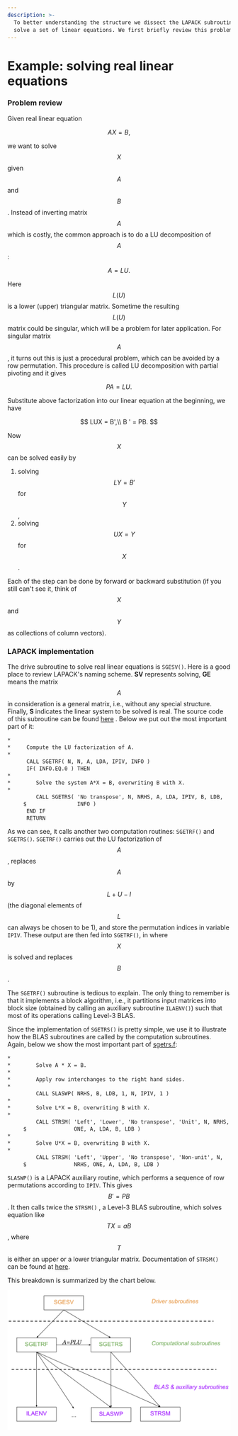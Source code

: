 ```yaml
---
description: >-
  To better understanding the structure we dissect the LAPACK subroutine which
  solve a set of linear equations. We first briefly review this problem.
---
```


# Example: solving real linear equations



### Problem review

Given real linear equation

$$
AX=B,
$$

we want to solve $$X$$given$$A$$ and $$B$$. Instead of inverting matrix $$A$$ which is costly, the common approach is to do a LU decomposition of $$A$$:

$$
A = LU.
$$

Here $$L(U)$$is a lower \(upper\) triangular matrix.  Sometime the resulting $$L(U)$$matrix could be singular, which will be a problem for later application. For singular matrix $$A$$, it turns out this is just a procedural problem, which can be avoided by a row permutation. This procedure is called LU decomposition with partial pivoting and it gives

$$
PA = LU.
$$

Substitute above factorization into our linear equation at the beginning, we have

$$
LUX = B',\\
B ' = PB.
$$

Now $$X$$can be solved easily by 

1. solving $$LY=B'$$for $$Y$$,
2. solving $$UX=Y $$for $$X$$.

Each of the step can be done by forward or backward substitution \(if you still can't see it, think of $$X$$and$$Y$$as collections of column vectors\).

### LAPACK implementation

The drive subroutine to solve real linear equations is `SGESV()`. Here is a good place to review LAPACK's naming scheme. **SV** represents solving, **GE** means the matrix $$A$$ in consideration is a general matrix, i.e., without any special structure. Finally, **S** indicates the linear system to be solved is real. The source code of this subroutine can be found [here](http://www.netlib.org/lapack/lapack-3.1.1/html/sgesv.f.html) . Below we put out the most important part of it:

```text
*
*     Compute the LU factorization of A.
*
      CALL SGETRF( N, N, A, LDA, IPIV, INFO )
      IF( INFO.EQ.0 ) THEN
*
*        Solve the system A*X = B, overwriting B with X.
*
         CALL SGETRS( 'No transpose', N, NRHS, A, LDA, IPIV, B, LDB,
     $                INFO )
      END IF
      RETURN
```

As we can see, it calls another two computation routines: `SGETRF()` and `SGETRS()`. `SGETRF()` carries out the LU factorization of $$A$$, replaces $$A$$ by  $$L+U-I$$\(the diagonal elements of $$L$$ can always be chosen to be 1\), and store the permutation indices in variable `IPIV`.  These output are then fed into `SGETRF()`, in where $$X$$is solved and replaces $$B$$.

The `SGETRF()` subroutine is tedious to explain. The only thing to remember is that it implements a block algorithm, i.e., it partitions input matrices into block size \(obtained by calling an auxiliary subroutine `ILAENV()`\) such that most of its operations calling Level-3 BLAS. 

Since the implementation of `SGETRS()` is pretty simple, we use it to illustrate how the BLAS subroutines are called by the computation subroutines. Again, below we show the most important part of [sgetrs.f](http://www.netlib.org/lapack/lapack-3.1.1/html/sgetrs.f.html#SGETRS.1):

```text
*
*        Solve A * X = B.
*
*        Apply row interchanges to the right hand sides.
*
         CALL SLASWP( NRHS, B, LDB, 1, N, IPIV, 1 )
*
*        Solve L*X = B, overwriting B with X.
*
         CALL STRSM( 'Left', 'Lower', 'No transpose', 'Unit', N, NRHS,
     $               ONE, A, LDA, B, LDB )
*
*        Solve U*X = B, overwriting B with X.
*
         CALL STRSM( 'Left', 'Upper', 'No transpose', 'Non-unit', N,
     $               NRHS, ONE, A, LDA, B, LDB )
```

`SLASWP()` is a LAPACK auxiliary routine, which performs a sequence of row permutations according to `IPIV`. This gives $$B'=PB $$. It then calls twice the `STRSM()` , a Level-3 BLAS subroutine, which solves equation like $$TX=aB$$ , where $$T$$ is either an upper or a lower triangular matrix. Documentation of `STRSM()` can be found at [here](http://www.netlib.org/lapack/explore-html/db/dc9/group__single__blas__level3_ga9893cceb3ffc7ce400eee405970191b3.html#ga9893cceb3ffc7ce400eee405970191b3). 

This breakdown is summarized by the chart below.

![How LAPACK solves AX=B](../../.gitbook/assets/sgesv_break_down.svg)

